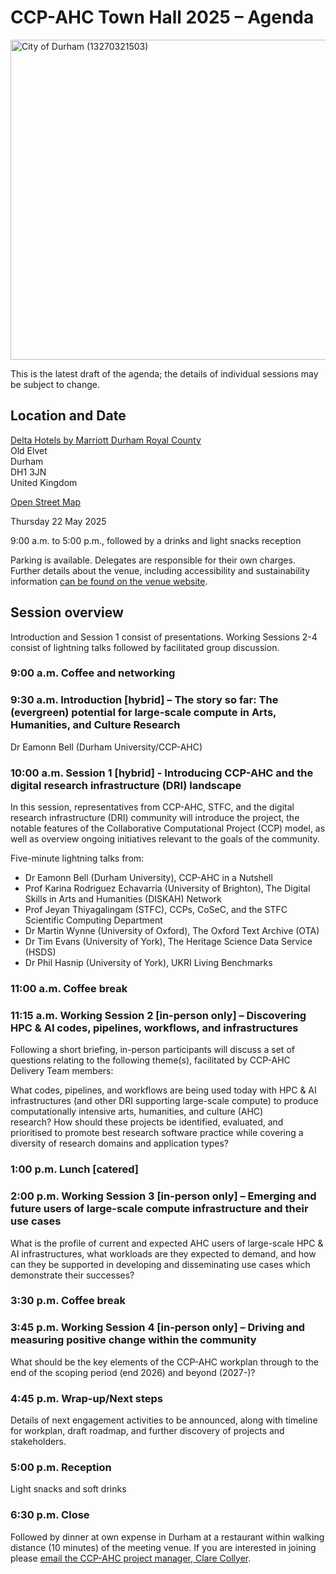 # CCP-AHC Town Hall 2025 – Agenda

<a title="Roberto Strauss from Frankfurt am Main, Deutschland, CC BY-SA 2.0 &lt;https://creativecommons.org/licenses/by-sa/2.0&gt;, via Wikimedia Commons" href="https://commons.wikimedia.org/wiki/File:City_of_Durham_(13270321503).jpg"><img width="512" alt="City of Durham (13270321503)" src="https://upload.wikimedia.org/wikipedia/commons/thumb/3/3f/City_of_Durham_%2813270321503%29.jpg/512px-City_of_Durham_%2813270321503%29.jpg?20140813084236"></a>

This is the latest draft of the agenda; the details of individual sessions may be subject to change.

## Location and Date

[Delta Hotels by Marriott Durham Royal County](https://www.marriott.com/en-gb/hotels/ncldd-delta-hotels-durham-royal-county/overview/)  
Old Elvet  
Durham  
DH1 3JN  
United Kingdom

[Open Street Map](https://www.openstreetmap.org/node/9661402779)

Thursday 22 May 2025  

9:00 a.m. to 5:00 p.m., followed by a drinks and light snacks reception

Parking is available. Delegates are responsible for their own charges. Further details about the venue, including accessibility and sustainability information [can be found on the venue website](https://www.marriott.com/en-gb/hotels/ncldd-delta-hotels-durham-royal-county/overview/).

## Session overview

Introduction and Session 1 consist of presentations. Working Sessions 2-4 consist of lightning talks followed by facilitated group discussion.

### 9:00 a.m. Coffee and networking 

### 9:30 a.m. Introduction [hybrid] – The story so far: The (evergreen) potential for large-scale compute in Arts, Humanities, and Culture Research 

Dr Eamonn Bell (Durham University/CCP-AHC)

### 10:00 a.m. Session 1 [hybrid] - Introducing CCP-AHC and the digital research infrastructure (DRI) landscape 

In this session, representatives from CCP-AHC, STFC, and the digital research infrastructure (DRI) community will introduce the project, the notable features of the Collaborative Computational Project (CCP) model, as well as overview ongoing initiatives relevant to the goals of the community. 

Five-minute lightning talks from:

- Dr Eamonn Bell (Durham University), CCP-AHC in a Nutshell
- Prof Karina Rodriguez Echavarria (University of Brighton), The Digital Skills in Arts and Humanities (DISKAH) Network
- Prof Jeyan Thiyagalingam (STFC), CCPs, CoSeC, and the STFC Scientific Computing Department 
- Dr Martin Wynne (University of Oxford), The Oxford Text Archive (OTA)
- Dr Tim Evans (University of York), The Heritage Science Data Service (HSDS)
- Dr Phil Hasnip (University of York), UKRI Living Benchmarks

### 11:00 a.m. Coffee break 

### 11:15 a.m. Working Session 2 [in-person only] – Discovering HPC & AI codes, pipelines, workflows, and infrastructures 

Following a short briefing, in-person participants will discuss a set of questions relating to the following theme(s), facilitated by CCP-AHC Delivery Team members:

What codes, pipelines, and workflows are being used today with HPC & AI infrastructures (and other DRI supporting large-scale compute) to produce computationally intensive arts, humanities, and culture (AHC) research? How should these projects be identified, evaluated, and prioritised to promote best research software practice while covering a diversity of research domains and application types? 

### 1:00 p.m. Lunch [catered] 

### 2:00 p.m. Working Session 3 [in-person only] – Emerging and future users of large-scale compute infrastructure and their use cases 

What is the profile of current and expected AHC users of large-scale HPC & AI infrastructures, what workloads are they expected to demand, and how can they be supported in developing and disseminating use cases which demonstrate their successes? 

### 3:30 p.m. Coffee break 

### 3:45 p.m. Working Session 4 [in-person only] – Driving and measuring positive change within the community 

What should be the key elements of the CCP-AHC workplan through to the end of the scoping period (end 2026) and beyond (2027-)?

### 4:45 p.m. Wrap-up/Next steps 

Details of next engagement activities to be announced, along with timeline for workplan, draft roadmap, and further discovery of projects and stakeholders. 

### 5:00 p.m. Reception 

Light snacks and soft drinks

### 6:30 p.m. Close 

Followed by dinner at own expense in Durham at a restaurant within walking distance (10 minutes) of the meeting venue. If you are interested in joining please [email the CCP-AHC project manager, Clare Collyer](mailto:clare.collyer@durham.ac.uk).